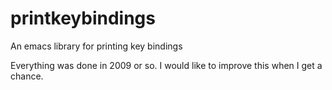 # printkeybindings
An emacs library for printing key bindings

Everything was done in 2009 or so. I would like to improve this when I get a chance.
